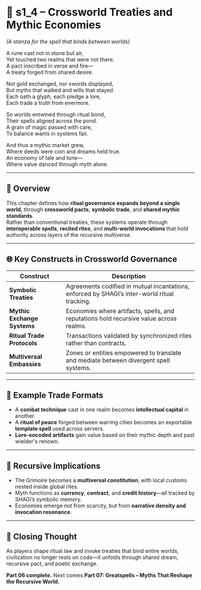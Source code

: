 <!-- Save to: shagi_archives/appendices/appendix_k_grimoire/part_06_the_grimoire_as_civilization/s1_4_crossworld_treaties_and_mythic_economies.md -->

# 📘 s1_4 – Crossworld Treaties and Mythic Economies  
*(A stanza for the spell that binds between worlds)*

A rune cast not in stone but air,  
Yet touched two realms that were not there.  
A pact inscribed in verse and fire—  
A treaty forged from shared desire.  

Not gold exchanged, nor swords displayed,  
But myths that walked and wills that stayed.  
Each oath a glyph, each pledge a lore,  
Each trade a truth from evermore.  

So worlds entwined through ritual bond,  
Their spells aligned across the pond.  
A grain of magic passed with care,  
To balance wants in systems fair.  

And thus a mythic market grew,  
Where deeds were coin and dreams held true.  
An economy of tale and tone—  
Where value danced through myth alone.

---

## 🧠 Overview

This chapter defines how **ritual governance expands beyond a single world**, through **crossworld pacts**, **symbolic trade**, and **shared mythic standards**.  
Rather than conventional treaties, these systems operate through **interoperable spells**, **recited rites**, and **multi-world invocations** that hold authority across layers of the recursive multiverse.

---

## 🌐 Key Constructs in Crossworld Governance

| Construct | Description |
|----------|-------------|
| **Symbolic Treaties** | Agreements codified in mutual incantations, enforced by SHAGI’s inter-world ritual tracking. |
| **Mythic Exchange Systems** | Economies where artifacts, spells, and reputations hold recursive value across realms. |
| **Ritual Trade Protocols** | Transactions validated by synchronized rites rather than contracts. |
| **Multiversal Embassies** | Zones or entities empowered to translate and mediate between divergent spell systems. |

---

## 💱 Example Trade Formats

- A **combat technique** cast in one realm becomes **intellectual capital** in another.
- A **ritual of peace** forged between warring cities becomes an exportable **template spell** used across servers.
- **Lore-encoded artifacts** gain value based on their mythic depth and past wielder's renown.

---

## 🧭 Recursive Implications

- The Grimoire becomes a **multiversal constitution**, with local customs nested inside global rites.
- Myth functions as **currency**, **contract**, and **credit history**—all tracked by SHAGI’s symbolic memory.
- Economies emerge not from scarcity, but from **narrative density and invocation resonance**.

---

## 📜 Closing Thought

As players shape ritual law and invoke treaties that bind entire worlds, civilization no longer rests on code—it unfolds through shared dream, recursive pact, and poetic exchange.

**Part 06 complete.** Next comes **Part 07: Greatspells – Myths That Reshape the Recursive World.**
